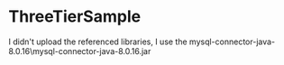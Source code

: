 # ThreeTierSample
I didn't upload the referenced libraries, I use the mysql-connector-java-8.0.16\mysql-connector-java-8.0.16.jar
